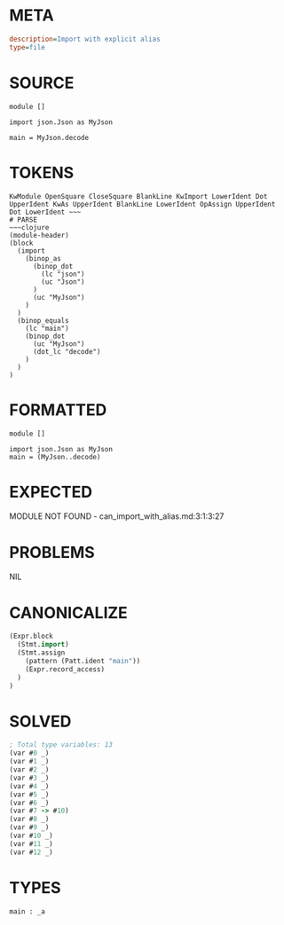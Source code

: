 # META
~~~ini
description=Import with explicit alias
type=file
~~~
# SOURCE
~~~roc
module []

import json.Json as MyJson

main = MyJson.decode
~~~
# TOKENS
~~~text
KwModule OpenSquare CloseSquare BlankLine KwImport LowerIdent Dot UpperIdent KwAs UpperIdent BlankLine LowerIdent OpAssign UpperIdent Dot LowerIdent ~~~
# PARSE
~~~clojure
(module-header)
(block
  (import
    (binop_as
      (binop_dot
        (lc "json")
        (uc "Json")
      )
      (uc "MyJson")
    )
  )
  (binop_equals
    (lc "main")
    (binop_dot
      (uc "MyJson")
      (dot_lc "decode")
    )
  )
)
~~~
# FORMATTED
~~~roc
module []

import json.Json as MyJson
main = (MyJson..decode)
~~~
# EXPECTED
MODULE NOT FOUND - can_import_with_alias.md:3:1:3:27
# PROBLEMS
NIL
# CANONICALIZE
~~~clojure
(Expr.block
  (Stmt.import)
  (Stmt.assign
    (pattern (Patt.ident "main"))
    (Expr.record_access)
  )
)
~~~
# SOLVED
~~~clojure
; Total type variables: 13
(var #0 _)
(var #1 _)
(var #2 _)
(var #3 _)
(var #4 _)
(var #5 _)
(var #6 _)
(var #7 -> #10)
(var #8 _)
(var #9 _)
(var #10 _)
(var #11 _)
(var #12 _)
~~~
# TYPES
~~~roc
main : _a
~~~

